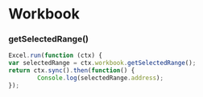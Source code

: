# Workbook

### getSelectedRange()

```js
Excel.run(function (ctx) { 
var selectedRange = ctx.workbook.getSelectedRange();
return ctx.sync().then(function() {
		Console.log(selectedRange.address);
});
```